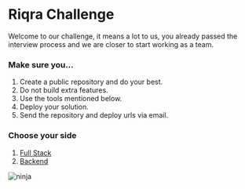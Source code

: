 # Riqra Challenge

Welcome to our challenge, it means a lot to us, you already passed the interview process and we are closer to start working as a team.

### Make sure you...

1. Create a public repository and do your best.
2. Do not build extra features.
3. Use the tools mentioned below.
4. Deploy your solution.
5. Send the repository and deploy urls via email.

### Choose your side

1. [Full Stack](https://github.com/riqra/riqra-challenge/blob/master/full-stack.md)
2. [Backend](https://github.com/riqra/riqra-challenge/blob/master/backend.md)

![ninja](https://user-images.githubusercontent.com/5007653/65284118-470b9300-dafe-11e9-8622-e90c12bf696e.png)
